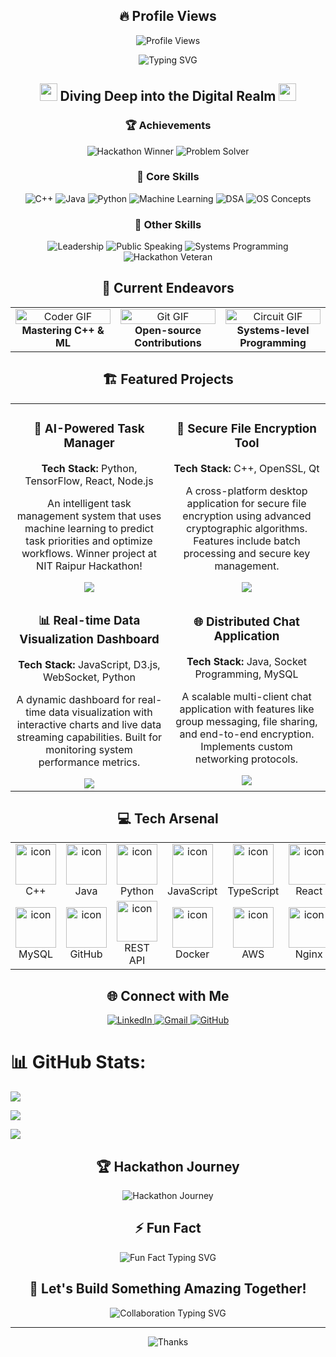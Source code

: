 <h2 align="center">🔥 Profile Views</h2>

<p align="center">
  <img src="https://komarev.com/ghpvc/?username=rishavraj625&style=for-the-badge&color=blueviolet" alt="Profile Views" />
</p>

<div align="center">
  <img src="https://readme-typing-svg.demolab.com?font=Fira+Code&size=32&duration=2800&pause=2000&color=A9FEF7&center=true&vCenter=true&width=940&lines=Hey+there%2C+I'm+Rishav+Raj+%F0%9F%91%A8%E2%80%8D%F0%9F%92%BB;Aspiring+Software+Development+Engineer+%F0%9F%9A%80;Hackathon+Winner+%F0%9F%8F%86+%7C+NIT+Raipur;Welcome+to+my+Digital+Playground+%F0%9F%8E%AE" alt="Typing SVG" />
</div>

<h2 align="center">
  <img src="https://media.giphy.com/media/hvRJCLFzcasrR4ia7z/giphy.gif" width="28">
  Diving Deep into the Digital Realm
  <img src="https://media.giphy.com/media/hvRJCLFzcasrR4ia7z/giphy.gif" width="28">
</h2>

<div align="center">
  <h3>🏆 Achievements</h3>
  <img src="https://img.shields.io/badge/🏆_Hackathon_Winner-NIT_Raipur-FFD700?style=for-the-badge&logoColor=white" alt="Hackathon Winner">
  <img src="https://img.shields.io/badge/🎯_Problem_Solver-Competitive_Programming-FF6B6B?style=for-the-badge&logoColor=white" alt="Problem Solver">
</div>

<div align="center">
  <h3>🧠 Core Skills</h3>
  <img src="https://img.shields.io/badge/C%2B%2B-00599C?style=for-the-badge&logo=c%2B%2B&logoColor=white" alt="C++">
  <img src="https://img.shields.io/badge/Java-ED8B00?style=for-the-badge&logo=java&logoColor=white" alt="Java">
  <img src="https://img.shields.io/badge/Python-3776AB?style=for-the-badge&logo=python&logoColor=white" alt="Python">
  <img src="https://img.shields.io/badge/Machine_Learning-FF6F00?style=for-the-badge&logo=TensorFlow&logoColor=white" alt="Machine Learning">
  <img src="https://img.shields.io/badge/DSA-0082C9?style=for-the-badge&logo=Leetcode&logoColor=white" alt="DSA">
  <img src="https://img.shields.io/badge/OS_Concepts-FCC624?style=for-the-badge&logo=linux&logoColor=black" alt="OS Concepts">
</div>

<div align="center">
  <h3>🌟 Other Skills</h3>
  <img src="https://img.shields.io/badge/Leadership-4285F4?style=for-the-badge&logo=Google%20Assistant&logoColor=white" alt="Leadership">
  <img src="https://img.shields.io/badge/Public_Speaking-34A853?style=for-the-badge&logo=Google%20Podcasts&logoColor=white" alt="Public Speaking">
  <img src="https://img.shields.io/badge/Systems_Programming-000000?style=for-the-badge&logo=GNU&logoColor=white" alt="Systems Programming">
  <img src="https://img.shields.io/badge/Hackathon_Veteran-DC143C?style=for-the-badge&logo=dev.to&logoColor=white" alt="Hackathon Veteran">
</div>

<h2 align="center">🚀 Current Endeavors</h2>

<table align="center">
  <tr>
    <td align="center" width="33%">
      <img src="https://media.giphy.com/media/SWoSkN6DxTszqIKEqv/giphy.gif" alt="Coder GIF" width="100%">
      <br>
      <b>Mastering C++ & ML</b>
    </td>
    <td align="center" width="33%">
      <img src="https://media.giphy.com/media/kH1DBkPNyZPOk0BxrM/giphy.gif" alt="Git GIF" width="100%">
      <br>
      <b>Open-source Contributions</b>
    </td>
    <td align="center" width="33%">
      <img src="https://media.giphy.com/media/13HgwGsXF0aiGY/giphy.gif" alt="Circuit GIF" width="100%">
      <br>
      <b>Systems-level Programming</b>
    </td>
  </tr>
</table>

<h2 align="center">🏗️ Featured Projects</h2>

<table align="center">
  <tr>
    <td align="center" width="50%">
      <h3>🤖 AI-Powered Task Manager</h3>
      <p><strong>Tech Stack:</strong> Python, TensorFlow, React, Node.js</p>
      <p>An intelligent task management system that uses machine learning to predict task priorities and optimize workflows. Winner project at NIT Raipur Hackathon!</p>
      <a href="#"><img src="https://img.shields.io/badge/View_Project-000000?style=for-the-badge&logo=github&logoColor=white"></a>
    </td>
    <td align="center" width="50%">
      <h3>🔐 Secure File Encryption Tool</h3>
      <p><strong>Tech Stack:</strong> C++, OpenSSL, Qt</p>
      <p>A cross-platform desktop application for secure file encryption using advanced cryptographic algorithms. Features include batch processing and secure key management.</p>
      <a href="#"><img src="https://img.shields.io/badge/View_Project-000000?style=for-the-badge&logo=github&logoColor=white"></a>
    </td>
  </tr>
  <tr>
    <td align="center" width="50%">
      <h3>📊 Real-time Data Visualization Dashboard</h3>
      <p><strong>Tech Stack:</strong> JavaScript, D3.js, WebSocket, Python</p>
      <p>A dynamic dashboard for real-time data visualization with interactive charts and live data streaming capabilities. Built for monitoring system performance metrics.</p>
      <a href="#"><img src="https://img.shields.io/badge/View_Project-000000?style=for-the-badge&logo=github&logoColor=white"></a>
    </td>
    <td align="center" width="50%">
      <h3>🌐 Distributed Chat Application</h3>
      <p><strong>Tech Stack:</strong> Java, Socket Programming, MySQL</p>
      <p>A scalable multi-client chat application with features like group messaging, file sharing, and end-to-end encryption. Implements custom networking protocols.</p>
      <a href="#"><img src="https://img.shields.io/badge/View_Project-000000?style=for-the-badge&logo=github&logoColor=white"></a>
    </td>
  </tr>
</table>

<h2 align="center">💻 Tech Arsenal</h2>

<table align="center">
  <tr>
    <td align="center" width="96">
      <img src="https://techstack-generator.vercel.app/cpp-icon.svg" alt="icon" width="65" height="65" />
      <br>C++
    </td>
    <td align="center" width="96">
      <img src="https://techstack-generator.vercel.app/java-icon.svg" alt="icon" width="65" height="65" />
      <br>Java
    </td>
    <td align="center" width="96">
      <img src="https://techstack-generator.vercel.app/python-icon.svg" alt="icon" width="65" height="65" />
      <br>Python
    </td>
    <td align="center" width="96">
      <img src="https://techstack-generator.vercel.app/js-icon.svg" alt="icon" width="65" height="65" />
      <br>JavaScript
    </td>
    <td align="center" width="96">
      <img src="https://techstack-generator.vercel.app/ts-icon.svg" alt="icon" width="65" height="65" />
      <br>TypeScript
    </td>
    <td align="center" width="96">
      <img src="https://techstack-generator.vercel.app/react-icon.svg" alt="icon" width="65" height="65" />
      <br>React
    </td>
  </tr>
  <tr>
    <td align="center" width="96">
      <img src="https://techstack-generator.vercel.app/mysql-icon.svg" alt="icon" width="65" height="65" />
      <br>MySQL
    </td>
    <td align="center" width="96">
      <img src="https://techstack-generator.vercel.app/github-icon.svg" alt="icon" width="65" height="65" />
      <br>GitHub
    </td>
    <td align="center" width="96">
      <img src="https://techstack-generator.vercel.app/restapi-icon.svg" alt="icon" width="65" height="65" />
      <br>REST API
    </td>
    <td align="center" width="96">
      <img src="https://techstack-generator.vercel.app/docker-icon.svg" alt="icon" width="65" height="65" />
      <br>Docker
    </td>
    <td align="center" width="96">
      <img src="https://techstack-generator.vercel.app/aws-icon.svg" alt="icon" width="65" height="65" />
      <br>AWS
    </td>
    <td align="center" width="96">
      <img src="https://techstack-generator.vercel.app/nginx-icon.svg" alt="icon" width="65" height="65" />
      <br>Nginx
    </td>
  </tr>
</table>

<h2 align="center">🌐 Connect with Me</h2>

<p align="center">
  <a href="https://linkedin.com/in/rishavraj625/" target="_blank">
    <img src="https://img.shields.io/badge/linkedin-%230077B5.svg?&style=for-the-badge&logo=linkedin&logoColor=white" alt="LinkedIn">
  </a>
  <a href="mailto:rishavraj625@gmail.com" target="_blank">
    <img src="https://img.shields.io/badge/Gmail-D14836?style=for-the-badge&logo=gmail&logoColor=white" alt="Gmail">
  </a>
  <a href="https://github.com/rishavraj625" target="_blank">
    <img src="https://img.shields.io/badge/GitHub-100000?style=for-the-badge&logo=github&logoColor=white" alt="GitHub">
  </a>
</p>

# 📊 GitHub Stats:
![](https://github-readme-stats.vercel.app/api?username=rishavraj625&theme=dark&hide_border=false&include_all_commits=true&count_private=true)<br/>

![](https://github-readme-streak-stats.herokuapp.com/?user=rishavraj625&theme=dark&hide_border=false)<br/>

![](https://github-readme-stats.vercel.app/api/top-langs/?username=rishavraj625&theme=dark&hide_border=false&include_all_commits=true&count_private=true&layout=compact&hide=jupyter%20notebook,html,css)

<h2 align="center">🏆 Hackathon Journey</h2>

<div align="center">
  <img src="https://readme-typing-svg.demolab.com?font=Fira+Code&pause=1000&color=FFD700&center=true&vCenter=true&width=600&lines=Winner+at+NIT+Raipur+Hackathon+%F0%9F%8F%86;Building+innovative+solutions;Turning+ideas+into+reality!" alt="Hackathon Journey" />
</div>

<h2 align="center">⚡ Fun Fact</h2>

<p align="center">
  <img src="https://readme-typing-svg.demolab.com?font=Fira+Code&pause=1000&color=A9FEF7&center=true&vCenter=true&width=500&lines=I+dream+of+crafting+my+custom+OS;while+winning+hackathons+and;diving+into+hacker-level;coding+adventures!+%F0%9F%96%A5%EF%B8%8F%F0%9F%8F%86" alt="Fun Fact Typing SVG" />
</p>

<h2 align="center">🎯 Let's Build Something Amazing Together!</h2>

<p align="center">
  <img src="https://readme-typing-svg.demolab.com?font=Fira+Code&pause=1000&color=A9FEF7&center=true&vCenter=true&width=500&lines=Feel+free+to+reach+out+for;collaborations%2C+hackathons%2C;open-source+projects%2C;or+technical+discussions!" alt="Collaboration Typing SVG" />
</p>

---

<div align="center">
  <img src="https://readme-typing-svg.demolab.com?font=Fira+Code&pause=1000&color=A9FEF7&center=true&vCenter=true&width=400&lines=Thanks+for+visiting!;Let's+connect+and+innovate+together!+%F0%9F%9A%80" alt="Thanks" />
</div>
